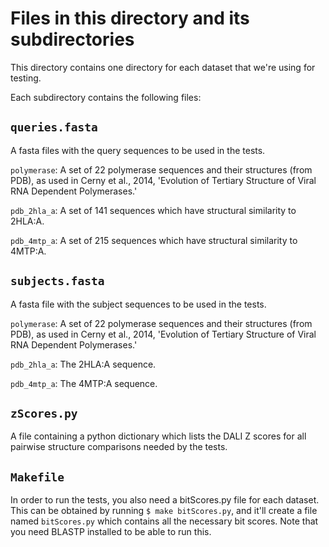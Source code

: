 # Files in this directory and its subdirectories

This directory contains one directory for each dataset that we're using for testing.

Each subdirectory contains the following files:

## `queries.fasta`

A fasta files with the query sequences to be used in the tests.

`polymerase`: A set of 22 polymerase sequences and their structures (from PDB), as used in Cerny et al., 2014, 'Evolution of Tertiary Structure of Viral RNA Dependent Polymerases.'

`pdb_2hla_a`: A set of 141 sequences which have structural similarity to 2HLA:A.

`pdb_4mtp_a`: A set of 215 sequences which have structural similarity to 4MTP:A.

## `subjects.fasta`

A fasta file with the subject sequences to be used in the tests.

`polymerase`: A set of 22 polymerase sequences and their structures (from PDB), as used in Cerny et al., 2014, 'Evolution of Tertiary Structure of Viral RNA Dependent Polymerases.'

`pdb_2hla_a`: The 2HLA:A sequence.

`pdb_4mtp_a`: The 4MTP:A sequence.

## `zScores.py`

A file containing a python dictionary which lists the DALI Z scores for all pairwise structure comparisons needed by the tests.

## `Makefile`

In order to run the tests, you also need a bitScores.py file for each dataset. This can be obtained by running `$ make bitScores.py`, and it'll create a file named `bitScores.py` which contains all the necessary bit scores. Note that you need BLASTP installed to be able to run this.
